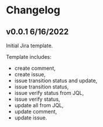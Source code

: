 # Changelog

## v0.0.1 6/16/2022

Initial  Jira template.

Template includes: 

* create comment,
* create issue,
* issue transition status and update,
* issue transition status,
* issue verify status from JQL,
* issue verify status,
* update all from JQL,
* update comment,
* update issue.
